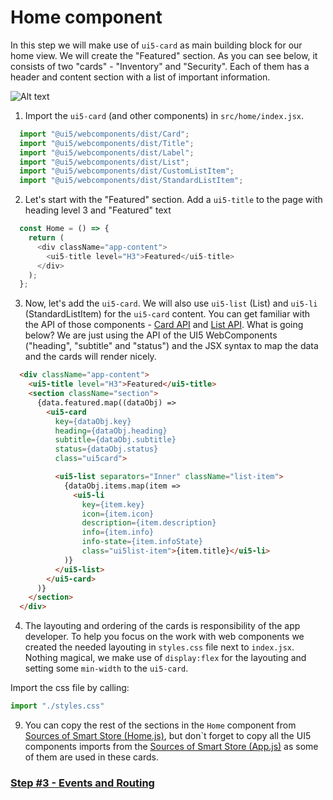 # Home component

In this step we will make use of ```ui5-card``` as main building block for our home view. We will create the "Featured" section. As you can see below, it consists of two "cards" - "Inventory" and "Security". Each of them has a header and content section with a list of important information.

![Alt text](./step2.png?raw=true "Home")


1. Import the `ui5-card` (and other components) in `src/home/index.jsx`.

```js 
  import "@ui5/webcomponents/dist/Card";
  import "@ui5/webcomponents/dist/Title";
  import "@ui5/webcomponents/dist/Label";
  import "@ui5/webcomponents/dist/List";
  import "@ui5/webcomponents/dist/CustomListItem";
  import "@ui5/webcomponents/dist/StandardListItem";
```

2. Let's start with the "Featured" section.
Add a `ui5-title` to the page with heading level 3 and "Featured" text

```js
  const Home = () => {
    return (
      <div className="app-content">
        <ui5-title level="H3">Featured</ui5-title>
      </div>
    );
  };
```

3. Now, let's add the `ui5-card`. We will also use `ui5-list` (List) and `ui5-li` (StandardListItem) for the `ui5-card` content. 
You can get familiar with the API of those components - [Card API](https://sap.github.io/ui5-webcomponents/playground/components/Card/) and [List API](https://sap.github.io/ui5-webcomponents/playground/components/List/). What is going below?
We are just using the API of the UI5 WebComponents ("heading", "subtitle" and "status") and the JSX syntax to map the data and the cards will render nicely.

```html
  <div className="app-content">
    <ui5-title level="H3">Featured</ui5-title>
    <section className="section">
      {data.featured.map((dataObj) =>
        <ui5-card
          key={dataObj.key}
          heading={dataObj.heading}
          subtitle={dataObj.subtitle}
          status={dataObj.status}
          class="ui5card">

          <ui5-list separators="Inner" className="list-item">
            {dataObj.items.map(item =>
              <ui5-li
                key={item.key}
                icon={item.icon}
                description={item.description}
                info={item.info}
                info-state={item.infoState}
                class="ui5list-item">{item.title}</ui5-li>
            )}
          </ui5-list>
        </ui5-card>
      )}
    </section>
  </div>
```

4. The layouting and ordering of the cards is responsibility of the app developer. To help you focus on the work with web components we created the needed layouting in `styles.css` file next to `index.jsx`. Nothing magical, we make use of `display:flex` for the layouting and setting some `min-width` to the `ui5-card`.

Import the css file by calling:
```js
import "./styles.css"
```

9. You can copy the rest of the sections in the `Home` component from [Sources of Smart Store (Home.js)](https://github.com/ilhan007/ui5con-app/blob/master/src/home/Home.js), but don`t forget to copy all the UI5 components imports from the [Sources of Smart Store (App.js)](https://github.com/ilhan007/ui5con-app/blob/master/src/App.js) as some of them are used in these cards.

### [Step #3 - Events and Routing](./Step3_Events_and_Routing.md)